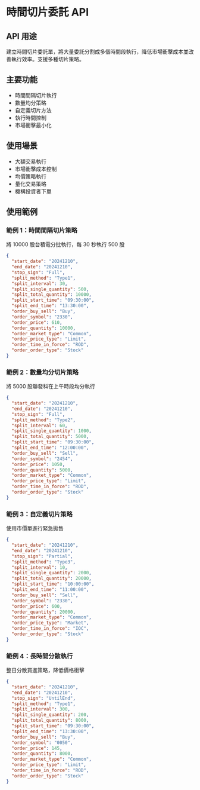 # 時間切片委託 API

## API 用途
建立時間切片委託單，將大量委託分割成多個時間段執行，降低市場衝擊成本並改善執行效率。支援多種切片策略。

## 主要功能
- 時間間隔切片執行
- 數量均分策略
- 自定義切片方法
- 執行時間控制
- 市場衝擊最小化

## 使用場景
- 大額交易執行
- 市場衝擊成本控制
- 均價策略執行
- 量化交易策略
- 機構投資者下單

## 使用範例

### 範例 1：時間間隔切片策略
將 10000 股台積電分批執行，每 30 秒執行 500 股
```json
{
  "start_date": "20241210",
  "end_date": "20241210",
  "stop_sign": "Full",
  "split_method": "Type1",
  "split_interval": 30,
  "split_single_quantity": 500,
  "split_total_quantity": 10000,
  "split_start_time": "09:30:00",
  "split_end_time": "13:30:00",
  "order_buy_sell": "Buy",
  "order_symbol": "2330",
  "order_price": 610,
  "order_quantity": 10000,
  "order_market_type": "Common",
  "order_price_type": "Limit",
  "order_time_in_force": "ROD",
  "order_order_type": "Stock"
}
```

### 範例 2：數量均分切片策略
將 5000 股聯發科在上午時段均分執行
```json
{
  "start_date": "20241210",
  "end_date": "20241210",
  "stop_sign": "Full",
  "split_method": "Type2",
  "split_interval": 60,
  "split_single_quantity": 1000,
  "split_total_quantity": 5000,
  "split_start_time": "09:30:00",
  "split_end_time": "12:00:00",
  "order_buy_sell": "Sell",
  "order_symbol": "2454",
  "order_price": 1050,
  "order_quantity": 5000,
  "order_market_type": "Common",
  "order_price_type": "Limit",
  "order_time_in_force": "ROD",
  "order_order_type": "Stock"
}
```

### 範例 3：自定義切片策略
使用市價單進行緊急拋售
```json
{
  "start_date": "20241210",
  "end_date": "20241210",
  "stop_sign": "Partial",
  "split_method": "Type3",
  "split_interval": 10,
  "split_single_quantity": 2000,
  "split_total_quantity": 20000,
  "split_start_time": "10:00:00",
  "split_end_time": "11:00:00",
  "order_buy_sell": "Sell",
  "order_symbol": "2330",
  "order_price": 600,
  "order_quantity": 20000,
  "order_market_type": "Common",
  "order_price_type": "Market",
  "order_time_in_force": "IOC",
  "order_order_type": "Stock"
}
```

### 範例 4：長時間分散執行
整日分散買進策略，降低價格衝擊
```json
{
  "start_date": "20241210",
  "end_date": "20241210",
  "stop_sign": "UntilEnd",
  "split_method": "Type1",
  "split_interval": 300,
  "split_single_quantity": 200,
  "split_total_quantity": 8000,
  "split_start_time": "09:30:00",
  "split_end_time": "13:30:00",
  "order_buy_sell": "Buy",
  "order_symbol": "0050",
  "order_price": 145,
  "order_quantity": 8000,
  "order_market_type": "Common",
  "order_price_type": "Limit",
  "order_time_in_force": "ROD",
  "order_order_type": "Stock"
}
```